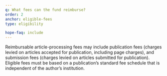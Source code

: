 ```yaml
---
q: What fees can the fund reimburse?
order: 2
anchor: eligible-fees
type: eligibility

hope-faq: include
---
```

Reimbursable article-processing fees may include publication fees (charges levied on articles accepted for publication, including page charges), and submission fees (charges levied on articles submitted for publication). Eligible fees must be based on a publication’s standard fee schedule that is independent of the author’s institution. 
